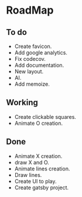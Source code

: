 # RoadMap

## To do
- Create favicon.
- Add google analytics.
- Fix codecov.
- Add documentation.
- New layout.
- AI.
- Add memoize.

## Working
- Create clickable squares.
- Animate O creation.

## Done
- Animate X creation.
- draw X and O.
- Animate lines creation.
- Draw lines.
- Create UI to play.
- Create gatsby project.
